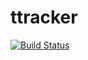 # ttracker

[![Build Status](https://semaphoreci.com/api/v1/projects/58b432ca-3e56-457b-b953-c00d80081204/570166/shields_badge.svg)](https://semaphoreci.com/andresilveirah/ttracker)
